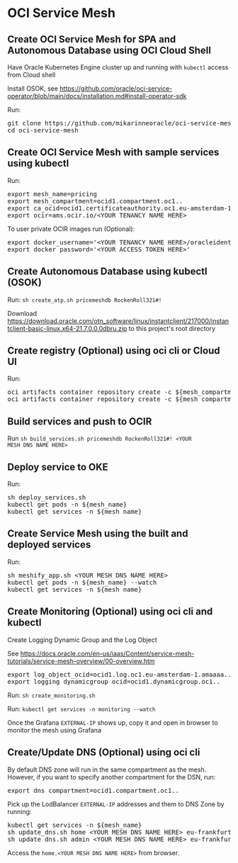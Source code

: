 # OCI Service Mesh

## Create OCI Service Mesh for SPA and Autonomous Database using OCI Cloud Shell

Have Oracle Kubernetes Engine cluster up and running with <code>kubectl</code> access from Cloud shell

<p>
Install OSOK, see <a href="https://github.com/oracle/oci-service-operator/blob/main/docs/installation.md#install-operator-sdk">
https://github.com/oracle/oci-service-operator/blob/main/docs/installation.md#install-operator-sdk</a>

<p>
Run: 
<pre>
git clone https://github.com/mikarinneoracle/oci-service-mesh.git
cd oci-service-mesh
</pre>

## Create OCI Service Mesh with sample services using kubectl

Run:
<pre>
export mesh_name=pricing
export mesh_compartment=ocid1.compartment.oc1..
export ca_ocid=ocid1.certificateauthority.oc1.eu-amsterdam-1.amaaaa...
export ocir=ams.ocir.io/&lt;YOUR TENANCY NAME HERE&gt;
</pre>

<p>
To user private OCIR images run (Optional):
<pre>
export docker_username='&lt;YOUR TENANCY NAME HERE&gt;/oracleidentitycloudservice/&lt;YOUR USER NAME HERE&gt;'
export docker_password='&lt;YOUR ACCESS TOKEN HERE&gt;'
</pre>

## Create Autonomous Database using kubectl (OSOK)

Run: <code>sh create_atp.sh pricemeshdb RockenRoll321#!</code>

<p>
Download <a href="https://download.oracle.com/otn_software/linux/instantclient/217000/instantclient-basic-linux.x64-21.7.0.0.0dbru.zip">https://download.oracle.com/otn_software/linux/instantclient/217000/instantclient-basic-linux.x64-21.7.0.0.0dbru.zip</a> to this project's root directory

## Create registry (Optional) using oci cli or Cloud UI

Run:
<pre>
oci artifacts container repository create -c ${mesh_compartment} --display-name ${mesh_name}-homesvc
oci artifacts container repository create -c ${mesh_compartment} --display-name ${mesh_name}-pricesvc
</pre>

## Build services and push to OCIR

Run <code>sh build_services.sh pricemeshdb RockenRoll321#! &lt;YOUR MESH DNS NAME HERE&gt;</code>

## Deploy service to OKE

Run:
<pre>
sh deploy_services.sh
kubectl get pods -n ${mesh_name}
kubectl get services -n ${mesh_name}
</pre>

## Create Service Mesh using the built and deployed services

Run:
<pre>
sh meshify_app.sh &lt;YOUR MESH DNS NAME HERE&gt;
kubectl get pods -n ${mesh_name} --watch
kubectl get services -n ${mesh_name}
</pre>

## Create Monitoring (Optional) using oci cli and kubectl
Create Logging Dynamic Group and the Log Object
<p>
See <a href="https://docs.oracle.com/en-us/iaas/Content/service-mesh-tutorials/service-mesh-overview/00-overview.htm">https://docs.oracle.com/en-us/iaas/Content/service-mesh-tutorials/service-mesh-overview/00-overview.htm</a>
<p>
<pre>
export log_object_ocid=ocid1.log.oc1.eu-amsterdam-1.amaaaa.....
export logging_dynamicgroup_ocid=ocid1.dynamicgroup.oc1..
</pre>

Run: <code>sh create_monitoring.sh</code>

<p>
Run: <code>kubectl get services -n monitoring --watch</code>
<p>
Once the Grafana <code>EXTERNAL-IP</code> shows up, copy it and open in browser to monitor the mesh using Grafana

## Create/Update DNS (Optional) using oci cli

By default DNS zone will run in the same compartment as the mesh.
However, if you want to specify another compartment for the DSN, run:
<pre>
export dns_compartment=ocid1.compartment.oc1..
</pre>

<p>

Pick up the LodBalancer <code>EXTERNAL-IP</code> addresses and them to DNS Zone by running:
<pre>
kubectl get services -n ${mesh_name}
sh update_dns.sh home &lt;YOUR MESH DNS NAME HERE&gt; eu-frankfurt-1 <i>ingress-ip</i>
sh update_dns.sh admin &lt;YOUR MESH DNS NAME HERE&gt; eu-frankfurt-1 <i>ingress-admin-ip</i>
</pre>

Access the <code>home.&lt;YOUR MESH DNS NAME HERE&gt;</code> from browser.
